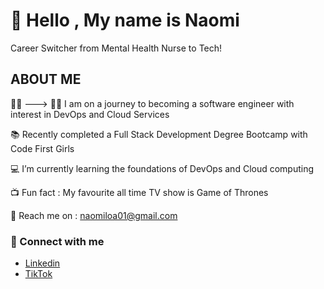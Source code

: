 
# :wave: **Hello , My name is Naomi**

 Career Switcher from Mental Health Nurse to Tech!


## ABOUT ME
👩‍⚕️ ---> 👩‍💻 I am on a journey to becoming a software engineer with interest in DevOps and Cloud Services

📚 Recently completed a Full Stack Development Degree Bootcamp with Code First Girls

:computer: I’m currently learning the foundations of DevOps and Cloud computing

📺 Fun fact : My favourite all time TV show is Game of Thrones

:e-mail: Reach me on : naomiloa01@gmail.com



  ### 📱 Connect with me
- [Linkedin](https://www.linkedin.com/in/naomi-loa/)
- [TikTok](https://www.tiktok.com/@tech.inwithnai?_t=8gbrEFIzvvM&_r=1)

